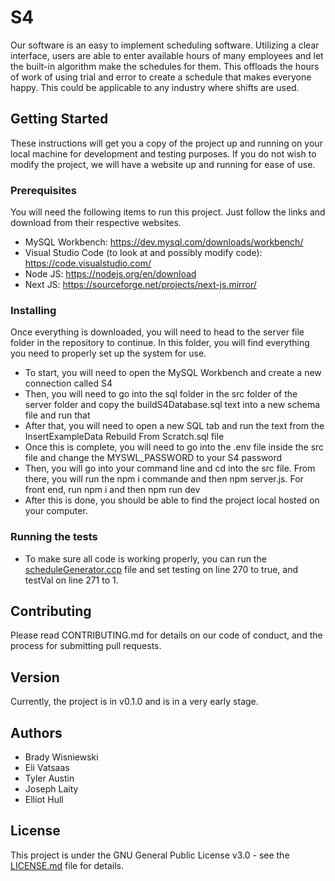 # S4
Our software is an easy to implement scheduling software.  Utilizing a clear interface, users are able to enter available hours of many employees 
and let the built-in algorithm make the schedules for them.  This offloads the hours of work of using trial and error to create a schedule that 
makes everyone happy.  This could be applicable to any industry where shifts are used.

## Getting Started
These instructions will get you a copy of the project up and running on your local machine for development and testing purposes. 
If you do not wish to modify the project, we will have a website up and running for ease of use.

### Prerequisites
You will need the following items to run this project. Just follow the links and download from their respective websites.
- MySQL Workbench: https://dev.mysql.com/downloads/workbench/
- Visual Studio Code (to look at and possibly modify code): https://code.visualstudio.com/
- Node JS: https://nodejs.org/en/download
- Next JS: https://sourceforge.net/projects/next-js.mirror/

### Installing
Once everything is downloaded, you will need to head to the server file folder in the repository to continue.
In this folder, you will find everything you need to properly set up the system for use.

- To start, you will need to open the MySQL Workbench and create a new connection called S4
- Then, you will need to go into the sql folder in the src folder of the server folder and copy the
  buildS4Database.sql text into a new schema file and run that
- After that, you will need to open a new SQL tab and run the text from the InsertExampleData Rebuild From Scratch.sql file
- Once this is complete, you will need to go into the .env file inside the src file and change the MYSWL_PASSWORD to your S4 password
- Then, you will go into your command line and cd into the src file. From there, you will run the npm i commande and then npm server.js.
  For front end, run npm i and then npm run dev
- After this is done, you should be able to find the project local hosted on your computer.

### Running the tests
- To make sure all code is working properly, you can run the [scheduleGenerator.ccp](https://github.com/elivatsaas/S4/blob/main/server/src/cppsrc/scheduleGenerator.cpp) file and set testing on line 270 to true,
  and testVal on line 271 to 1.

## Contributing
Please read CONTRIBUTING.md for details on our code of conduct, and the process for submitting pull requests.

## Version
Currently, the project is in v0.1.0 and is in a very early stage.

## Authors
- Brady Wisniewski
- Eli Vatsaas
- Tyler Austin
- Joseph Laity
- Elliot Hull

## License
This project is under the GNU General Public License v3.0 - see the [LICENSE.md](https://github.com/elivatsaas/S4/blob/main/LICENSE) file for details.

